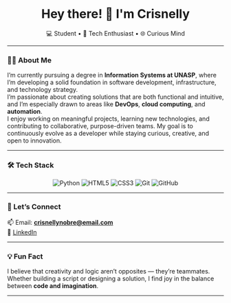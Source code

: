 <h1 align="center">Hey there! 👋 I'm Crisnelly</h1>
<p align="center">
  💻 Student • 🔧 Tech Enthusiast • 🌐 Curious Mind
</p>

---

### 👩‍💻 About Me

I’m currently pursuing a degree in **Information Systems at UNASP**, where I’m developing a solid foundation in software development, infrastructure, and technology strategy.  
I’m passionate about creating solutions that are both functional and intuitive, and I’m especially drawn to areas like **DevOps**, **cloud computing**, and **automation**.  
I enjoy working on meaningful projects, learning new technologies, and contributing to collaborative, purpose-driven teams. My goal is to continuously evolve as a developer while staying curious, creative, and open to innovation.

---

### 🛠️ Tech Stack

<div align="center">
  
![Python](https://img.shields.io/badge/Python-3776AB?style=for-the-badge&logo=python&logoColor=white)
![HTML5](https://img.shields.io/badge/HTML5-E34F26?style=for-the-badge&logo=html5&logoColor=white)
![CSS3](https://img.shields.io/badge/CSS3-1572B6?style=for-the-badge&logo=css3&logoColor=white)
![Git](https://img.shields.io/badge/Git-F05032?style=for-the-badge&logo=git&logoColor=white)
![GitHub](https://img.shields.io/badge/GitHub-181717?style=for-the-badge&logo=github&logoColor=white)

</div>

---

### 🤝 Let’s Connect

📫 Email: **crisnellynobre@email.com**  
🔗 [LinkedIn](https://www.linkedin.com/in/seu-perfil-aqui)  

---

### 💡 Fun Fact

I believe that creativity and logic aren’t opposites — they’re teammates. Whether building a script or designing a solution, I find joy in the balance between **code and imagination**.

---

<!---
Crisnelly/Crisnelly is a ✨ special ✨ repository because its `README.md` (this file) appears on your GitHub profile.
You can click the Preview link to take a look at your changes.
--->
